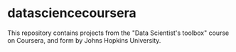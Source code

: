 # datasciencecoursera
This repository contains projects from the "Data Scientist's toolbox" course on Coursera, and form by Johns Hopkins University.


